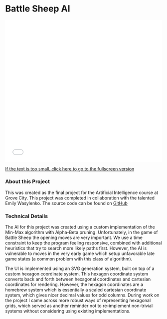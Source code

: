 # Battle Sheep AI

<div style="padding-top: 90%; position: relative;">
  <iframe 
    style="border:none; position:absolute; top:0; left:0; width: 100%; height: 100%;"
    title="Battle Sheep AI"
    src="/battle-sheep-ai/index.html"
  >
  </iframe>
</div>

[If the text is too small, click here to go to the fullscreen version](/battle-sheep-ai/index.html)

### About this Project

This was created as the final project for the Artificial Intelligence course at Grove City. This project was completed in collaboration with the talented Emily Wasylenko. The source code can be found on [GitHub](https://github.com/samcarlinone/BattleSheepAI)

### Technical Details

The AI for this project was created using a custom implementation of the Min-Max algorithm with Alpha-Beta pruning. Unfortunately, in the game of Battle Sheep the opening moves are very important. We use a time constraint to keep the program feeling responsive, combined with additional heuristics that try to search more likely paths first. However, the AI is vulnerable to moves in the very early game which setup unfavorable late game states (a common problem with this class of algorithm).

The UI is implemented using an SVG generation system, built on top of a custom hexagon coordinate system. This hexagon coordinate system converts back and forth between hexagonal coordinates and cartesian coordinates for rendering. However, the hexagon coordinates are a homebrew system which is essentially a scaled cartesian coordinate system, which gives nicer decimal values for odd columns. During work on the project I came across more robust ways of representing hexagonal grids, which served as another reminder not to re-implement non-trivial systems without considering using existing implementations. 
